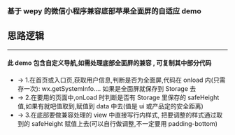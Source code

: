 ### 基于 wepy 的微信小程序兼容底部苹果全面屏的自适应 demo

## 思路逻辑
---

#### 此 demo 包含自定义导航,如需处理底部全面屏的兼容 , 可复制其中部分代码
* -> 1.在首页或入口页,获取用户信息,判断是否为全面屏,代码在 onload 内(只需存一次): wx.getSystemInfo.... 如果是全面屏就保存到 Storage 去
* -> 2.在要用的页面中,onLoad 时判断是否有 Storage 里保存的 safeHeight 值,如果有就吧值取到,赋值到 data 中去(值是 ui 或产品定的安全距离)
* -> 3.在底部要做兼容处理的 view 中直接写行内样式, 把要调整的样式通过取到的 safeHeight 赋值上去(可以自行做调整,不一定要用 padding-bottom)

